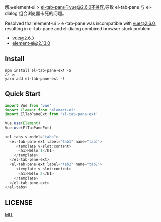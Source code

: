解决element-ui > el-tab-pane与vue@2.6.0不兼容,导致 
el-tab-pane 与 el-dialog 组合浏览器卡死的问题。

Resolved that element-ui > el-tab-pane was incompatible with vue@2.6.0, resulting in
el-tab-pane and el-dialog combined browser stuck problem.

- vue@2.6.0  
- element-ui@2.13.0

## Install
```shell
npm install el-tab-pane-ext -S
// or
yarn add el-tab-pane-ext -S
```

## Quick Start
``` javascript
import Vue from 'vue'
import Element from 'element-ui'
import ElTabPaneExt from 'el-tab-pane-ext'

Vue.use(Element)
Vue.use(ElTabPaneExt)
```

``` javascript
<el-tabs v-model="tabs">
  <el-tab-pane-ext label="tab1" name="tab1">
     <template v-slot:content>
      <h1>Hello 1</h1>
    </template>
  </el-tab-pane-ext>
  <el-tab-pane-ext label="tab2" name="tab2">
     <template v-slot:content>
      <h1>Hello 2</h1>
    </template>
  </el-tab-pane-ext>
</el-tabs>
```

## LICENSE
[MIT](LICENSE)